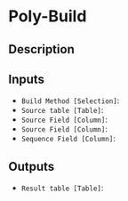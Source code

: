 
# Poly-Build
## Description

 
## Inputs
* `Build Method [Selection]`: 
* `Source table [Table]`: 
* `Source Field [Column]`: 
* `Source Field [Column]`: 
* `Sequence Field [Column]`: 

## Outputs
* `Result table [Table]`: 
